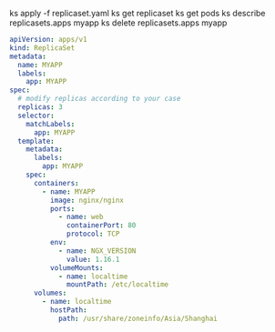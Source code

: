 ks apply -f replicaset.yaml
ks get replicaset
ks get pods
ks describe replicasets.apps myapp
ks delete replicasets.apps myapp

```yaml
apiVersion: apps/v1
kind: ReplicaSet
metadata:
  name: MYAPP
  labels:
    app: MYAPP
spec:
  # modify replicas according to your case
  replicas: 3
  selector:
    matchLabels:
      app: MYAPP
  template:
    metadata:
      labels:
        app: MYAPP
    spec:
      containers:
        - name: MYAPP
          image: nginx/nginx
          ports:
            - name: web
              containerPort: 80
              protocol: TCP
          env:
            - name: NGX_VERSION
              value: 1.16.1
          volumeMounts:
            - name: localtime
              mountPath: /etc/localtime
      volumes:
        - name: localtime
          hostPath:
            path: /usr/share/zoneinfo/Asia/Shanghai
```

